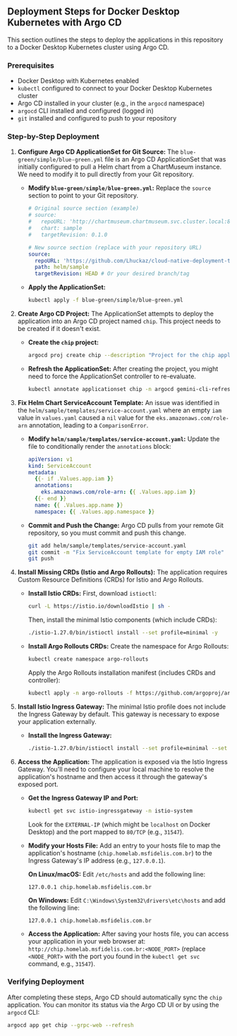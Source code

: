 ## Deployment Steps for Docker Desktop Kubernetes with Argo CD

This section outlines the steps to deploy the applications in this repository to a Docker Desktop Kubernetes cluster using Argo CD.

### Prerequisites

*   Docker Desktop with Kubernetes enabled
*   `kubectl` configured to connect to your Docker Desktop Kubernetes cluster
*   Argo CD installed in your cluster (e.g., in the `argocd` namespace)
*   `argocd` CLI installed and configured (logged in)
*   `git` installed and configured to push to your repository

### Step-by-Step Deployment

1.  **Configure Argo CD ApplicationSet for Git Source:**
    The `blue-green/simple/blue-green.yml` file is an Argo CD ApplicationSet that was initially configured to pull a Helm chart from a ChartMuseum instance. We need to modify it to pull directly from your Git repository.

    *   **Modify `blue-green/simple/blue-green.yml`:**
        Replace the `source` section to point to your Git repository.
        ```yaml
        # Original source section (example)
        # source:
        #   repoURL: 'http://chartmuseum.chartmuseum.svc.cluster.local:8080'
        #   chart: sample
        #   targetRevision: 0.1.0

        # New source section (replace with your repository URL)
        source:
          repoURL: 'https://github.com/Lhuckaz/cloud-native-deployment-talk-examples' # Your Git repository URL
          path: helm/sample
          targetRevision: HEAD # Or your desired branch/tag
        ```

    *   **Apply the ApplicationSet:**
        ```bash
        kubectl apply -f blue-green/simple/blue-green.yml
        ```

2.  **Create Argo CD Project:**
    The ApplicationSet attempts to deploy the application into an Argo CD project named `chip`. This project needs to be created if it doesn't exist.

    *   **Create the `chip` project:**
        ```bash
        argocd proj create chip --description "Project for the chip application" --src "*" --dest "*,*" --allow-cluster-resource "*" --allow-namespaced-resource "*" --grpc-web
        ```

    *   **Refresh the ApplicationSet:**
        After creating the project, you might need to force the ApplicationSet controller to re-evaluate.
        ```bash
        kubectl annotate applicationset chip -n argocd gemini-cli-refresh=1 --overwrite
        ```

3.  **Fix Helm Chart ServiceAccount Template:**
    An issue was identified in the `helm/sample/templates/service-account.yaml` where an empty `iam` value in `values.yaml` caused a `nil` value for the `eks.amazonaws.com/role-arn` annotation, leading to a `ComparisonError`.

    *   **Modify `helm/sample/templates/service-account.yaml`:**
        Update the file to conditionally render the `annotations` block:
        ```yaml
        apiVersion: v1
        kind: ServiceAccount
        metadata:
          {{- if .Values.app.iam }}
          annotations:
            eks.amazonaws.com/role-arn: {{ .Values.app.iam }}
          {{- end }}
          name: {{ .Values.app.name }}
          namespace: {{ .Values.app.namespace }}
        ```

    *   **Commit and Push the Change:**
        Argo CD pulls from your remote Git repository, so you must commit and push this change.
        ```bash
        git add helm/sample/templates/service-account.yaml
        git commit -m "Fix ServiceAccount template for empty IAM role"
        git push
        ```

4.  **Install Missing CRDs (Istio and Argo Rollouts):**
    The application requires Custom Resource Definitions (CRDs) for Istio and Argo Rollouts.

    *   **Install Istio CRDs:**
        First, download `istioctl`:
        ```bash
        curl -L https://istio.io/downloadIstio | sh -
        ```
        Then, install the minimal Istio components (which include CRDs):
        ```bash
        ./istio-1.27.0/bin/istioctl install --set profile=minimal -y
        ```

    *   **Install Argo Rollouts CRDs:**
        Create the namespace for Argo Rollouts:
        ```bash
        kubectl create namespace argo-rollouts
        ```
        Apply the Argo Rollouts installation manifest (includes CRDs and controller):
        ```bash
        kubectl apply -n argo-rollouts -f https://github.com/argoproj/argo-rollouts/releases/latest/download/install.yaml
        ```

5.  **Install Istio Ingress Gateway:**
    The minimal Istio profile does not include the Ingress Gateway by default. This gateway is necessary to expose your application externally.

    *   **Install the Ingress Gateway:**
        ```bash
        ./istio-1.27.0/bin/istioctl install --set profile=minimal --set components.ingressGateways[0].name=istio-ingressgateway --set components.ingressGateways[0].namespace=istio-system -y
        ```

6.  **Access the Application:**
    The application is exposed via the Istio Ingress Gateway. You'll need to configure your local machine to resolve the application's hostname and then access it through the gateway's exposed port.

    *   **Get the Ingress Gateway IP and Port:**
        ```bash
        kubectl get svc istio-ingressgateway -n istio-system
        ```
        Look for the `EXTERNAL-IP` (which might be `localhost` on Docker Desktop) and the port mapped to `80/TCP` (e.g., `31547`).

    *   **Modify your Hosts File:**
        Add an entry to your hosts file to map the application's hostname (`chip.homelab.msfidelis.com.br`) to the Ingress Gateway's IP address (e.g., `127.0.0.1`).

        **On Linux/macOS:**
        Edit `/etc/hosts` and add the following line:
        ```
        127.0.0.1 chip.homelab.msfidelis.com.br
        ```

        **On Windows:**
        Edit `C:\Windows\System32\drivers\etc\hosts` and add the following line:
        ```
        127.0.0.1 chip.homelab.msfidelis.com.br
        ```

    *   **Access the Application:**
        After saving your hosts file, you can access your application in your web browser at:
        `http://chip.homelab.msfidelis.com.br:<NODE_PORT>` (replace `<NODE_PORT>` with the port you found in the `kubectl get svc` command, e.g., `31547`).

### Verifying Deployment

After completing these steps, Argo CD should automatically sync the `chip` application. You can monitor its status via the Argo CD UI or by using the `argocd` CLI:

```bash
argocd app get chip --grpc-web --refresh
```